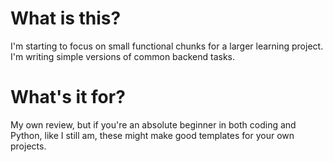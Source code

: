 # What is this?

I'm starting to focus on small functional chunks for a larger learning project.
I'm writing simple versions of common backend tasks.

# What's it for?

My own review, but if you're an absolute beginner in both coding and Python,
like I still am, these might make good templates for your own projects.

